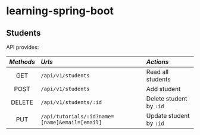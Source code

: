# learning-spring-boot
 
## Students

API provides:

| *Methods*  | *Urls*                                          | *Actions*               |
|:----------:|:------------------------------------------------|:------------------------|
|    GET     | `/api/v1/students`                              | Read all students       |
|    POST    | `/api/v1/students`                              | Add student             |
|    DELETE  | `/api/v1/students/:id`                          | Delete student by `:id` |
|    PUT     | `/api/tutorials/:id?name=[name]&email=[email]`  | Update student by `:id` |
